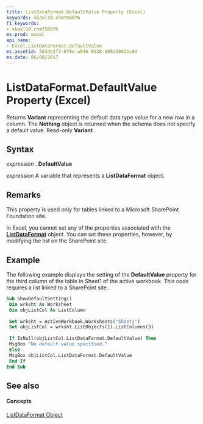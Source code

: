 ```yaml
---
title: ListDataFormat.DefaultValue Property (Excel)
keywords: vbaxl10.chm758076
f1_keywords:
- vbaxl10.chm758076
ms.prod: excel
api_name:
- Excel.ListDataFormat.DefaultValue
ms.assetid: 503de2f7-878e-a946-9138-10922082bc0d
ms.date: 06/08/2017
---
```



# ListDataFormat.DefaultValue Property (Excel)

 Returns **Variant** representing the default data type value for a new row in a column. The **Nothing** object is returned when the schema does not specify a default value. Read-only **Variant** .


## Syntax

 _expression_ . **DefaultValue**

 _expression_ A variable that represents a **ListDataFormat** object.


## Remarks

This property is used only for tables linked to a Microsoft SharePoint Foundation site.

In Excel, you cannot set any of the properties associated with the **[ListDataFormat](listdataformat-object-excel.md)** object. You can set these properties, however, by modifying the list on the SharePoint site.


## Example

The following example displays the setting of the **DefaultValue** property for the third column of the table in Sheet1 of the active workbook. This code requires a list linked to a SharePoint site.


```vb
Sub ShowDefaultSetting() 
 Dim wrksht As Worksheet 
 Dim objListCol As ListColumn 
 
 Set wrksht = ActiveWorkbook.Worksheets("Sheet1") 
 Set objListCol = wrksht.ListObjects(1).ListColumns(3) 
 
 If IsNull(objListCol.ListDataFormat.DefaultValue) Then 
 MsgBox "No default value specified." 
 Else 
 MsgBox objListCol.ListDataFormat.DefaultValue 
 End If 
End Sub
```


## See also


#### Concepts


[ListDataFormat Object](listdataformat-object-excel.md)

